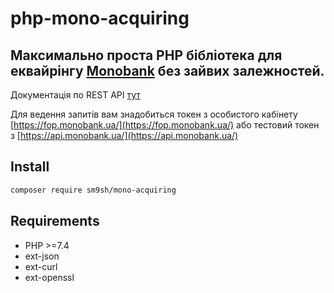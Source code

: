 # php-mono-acquiring
## Максимально проста PHP бібліотека для еквайрінгу [Monobank](https://api.monobank.ua/docs/acquiring.html) без зайвих залежностей.
Документація по REST API [тут](https://api.monobank.ua/docs/acquiring.html)

Для ведення запитів вам знадобиться токен з особистого кабінету [https://fop.monobank.ua/](https://fop.monobank.ua/) або тестовий токен з [https://api.monobank.ua/](https://api.monobank.ua/)

## Install

```bash
composer require sm9sh/mono-acquiring
```

## Requirements

* PHP >=7.4
* ext-json
* ext-curl
* ext-openssl
